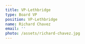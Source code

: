 ```yaml
---
title: VP-Lethbridge
type: Board VP
position: VP-Lethbridge
name: Richard Chavez
email: ''
photo: /assets/richard-chavez.jpg
---
```


